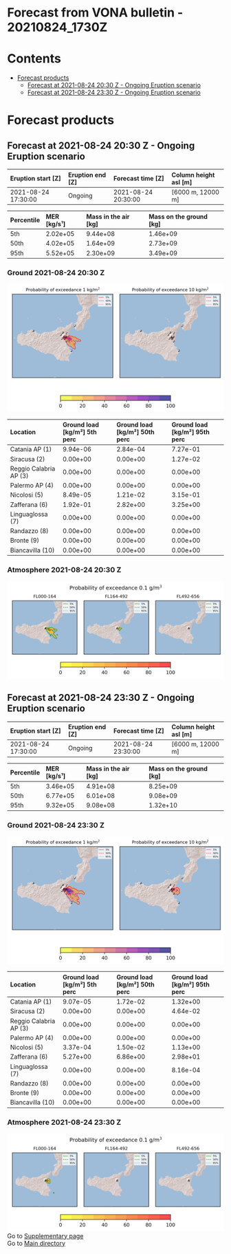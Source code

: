 
Forecast from VONA bulletin - 20210824_1730Z
============================================

Contents
========

* [Forecast products](#forecast-products)
	* [Forecast at 2021-08-24 20:30 Z - Ongoing Eruption scenario](#forecast-at-2021-08-24-2030-z---ongoing-eruption-scenario)
	* [Forecast at 2021-08-24 23:30 Z - Ongoing Eruption scenario](#forecast-at-2021-08-24-2330-z---ongoing-eruption-scenario)

# Forecast products

## Forecast at 2021-08-24 20:30 Z - Ongoing Eruption scenario
  

|Eruption start [Z]|Eruption end [Z]|Forecast time [Z]|Column height asl [m]|
| :--- | :--- | :--- | :--- |
|2021-08-24 17:30:00|Ongoing|2021-08-24 20:30:00|[6000 m, 12000 m]|
  
  

|Percentile|MER [kg/s¹]|Mass in the air [kg]|Mass on the ground [kg]|
| :--- | :--- | :--- | :--- |
|5th|2.02e+05|9.44e+08|1.46e+09|
|50th|4.02e+05|1.64e+09|2.73e+09|
|95th|5.52e+05|2.30e+09|3.49e+09|
  

### Ground 2021-08-24 20:30 Z
  
![](./figures/probability_grd_2021_08_24_2030_scenario_1.png)  
  
  
  
  
  
  
  
  
  

|Location|Ground load [kg/m²] 5th perc|Ground load [kg/m²] 50th perc|Ground load [kg/m²] 95th perc|
| :--- | :--- | :--- | :--- |
|Catania AP (1)|9.94e-06|2.84e-04|7.27e-01|
|Siracusa (2)|0.00e+00|0.00e+00|1.27e-02|
|Reggio Calabria AP (3)|0.00e+00|0.00e+00|0.00e+00|
|Palermo AP (4)|0.00e+00|0.00e+00|0.00e+00|
|Nicolosi (5)|8.49e-05|1.21e-02|3.15e-01|
|Zafferana (6)|1.92e-01|2.82e+00|3.25e+00|
|Linguaglossa (7)|0.00e+00|0.00e+00|0.00e+00|
|Randazzo (8)|0.00e+00|0.00e+00|0.00e+00|
|Bronte (9)|0.00e+00|0.00e+00|0.00e+00|
|Biancavilla (10)|0.00e+00|0.00e+00|0.00e+00|
  

### Atmosphere 2021-08-24 20:30 Z
  
![](./figures/probability_air_2021_08_24_2030_scenario_1_conclev_1.png)
## Forecast at 2021-08-24 23:30 Z - Ongoing Eruption scenario
  

|Eruption start [Z]|Eruption end [Z]|Forecast time [Z]|Column height asl [m]|
| :--- | :--- | :--- | :--- |
|2021-08-24 17:30:00|Ongoing|2021-08-24 23:30:00|[6000 m, 12000 m]|
  
  

|Percentile|MER [kg/s¹]|Mass in the air [kg]|Mass on the ground [kg]|
| :--- | :--- | :--- | :--- |
|5th|3.46e+05|4.91e+08|8.25e+09|
|50th|6.77e+05|6.01e+08|9.08e+09|
|95th|9.32e+05|9.08e+08|1.32e+10|
  

### Ground 2021-08-24 23:30 Z
  
![](./figures/probability_grd_2021_08_24_2330_scenario_1.png)  
  
  
  
  
  
  
  
  
  

|Location|Ground load [kg/m²] 5th perc|Ground load [kg/m²] 50th perc|Ground load [kg/m²] 95th perc|
| :--- | :--- | :--- | :--- |
|Catania AP (1)|9.07e-05|1.72e-02|1.32e+00|
|Siracusa (2)|0.00e+00|0.00e+00|4.64e-02|
|Reggio Calabria AP (3)|0.00e+00|0.00e+00|0.00e+00|
|Palermo AP (4)|0.00e+00|0.00e+00|0.00e+00|
|Nicolosi (5)|3.37e-04|1.50e-02|1.13e+00|
|Zafferana (6)|5.27e+00|6.86e+00|2.98e+01|
|Linguaglossa (7)|0.00e+00|0.00e+00|8.16e-04|
|Randazzo (8)|0.00e+00|0.00e+00|0.00e+00|
|Bronte (9)|0.00e+00|0.00e+00|0.00e+00|
|Biancavilla (10)|0.00e+00|0.00e+00|0.00e+00|
  

### Atmosphere 2021-08-24 23:30 Z
  
![](./figures/probability_air_2021_08_24_2330_scenario_1_conclev_1.png)  
Go to [Supplementary page](Supplementary_page.md)  
Go to [Main directory](https://github.com/federicapardini/Real_time_ash_forecast)